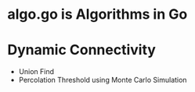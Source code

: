 # algo.go is Algorithms in Go

# Dynamic Connectivity

* Union Find
* Percolation Threshold using Monte Carlo Simulation
